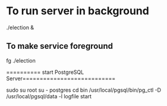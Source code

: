 To run server in background
==========================================
./election & <enter>
<enter>

To make service foreground
----------------------------
fg ./election <enter>


==========  start PostgreSQL Server===========================

sudo su root
su - postgres
cd bin
/usr/local/pgsql/bin/pg_ctl -D /usr/local/pgsql/data -l logfile start
